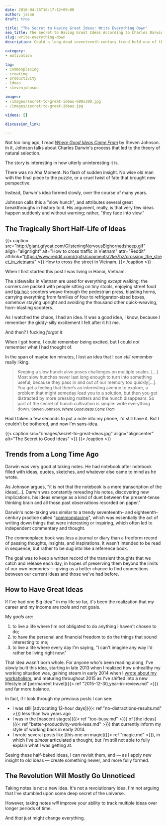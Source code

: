 ```yaml
---
date: 2016-04-26T16:17:12+09:00
author: jason
draft: true

title: "The Secret to Having Great Ideas: Write Everything Down"
seo_title: The Secret to Having Great Ideas According to Charles Darwin
slug: write-everything-down
description: Could a long-dead seventeenth-century trend hold one of the keys to better ideas? 

category:
- motivation

tag:
- commonplacing
- creating
- productivity
- ideas
- stevenjohnson

images:
- /images/secret-to-great-ideas-600x300.jpg
- /images/secret-to-great-ideas.jpg

videos: []

discussion_link: 

---
```

Not too long ago, I read [_Where Good Ideas Come From_](http://amzn.to/1QOSd4A) by Steven Johnson. In it, Johnson talks about Charles Darwin's process that led to the theory of natural selection.

The story is interesting in how utterly uninteresting it is.

There was no Aha Moment. No flash of sudden insight. No wise old man with the final piece to the puzzle, or a cruel twist of fate that brought new perspective.

Instead, Darwin's idea formed slowly, over the course of many years.

Johnson calls this a "slow hunch", and attributes several great breakthroughs in history to it. His argument, really, is that very few ideas happen suddenly and without warning; rather, "they fade into view."

## The Tragically Short Half-Life of Ideas

{{< caption src="http://giant.gfycat.com/GlisteningNervousBighornedsheep.gif"
            align="alignright"
            alt="How to cross traffic in Vietnam"
            attr="Reddit"
            attrlink="https://www.reddit.com/r/gifs/comments/2ke7hz/crossing_the_street_in_vietnam/" >}}
    How to cross the street in Vietnam.
{{< /caption >}}

When I first started this post I was living in Hanoi, Vietnam.

The sidewalks in Vietnam are used for everything _except_ walking; the corners are packed with people sitting on tiny stools, enjoying street food and [bia hoi](https://en.wikipedia.org/wiki/Bia_h%C6%A1i); scooters weave through the pedestrian press, blasting horns, carrying everything from families of four to refrigerator-sized boxes, somehow staying upright and avoiding the thousand other quick-weaving, horn-blasting scooters.

As I watched the chaos, I had an idea. It was a good idea, I know, because I remember the giddy-silly excitement I felt after it hit me.

And then? I fucking _forgot it_.

When I got home, I could remember being excited, but I could _not_ remember what I had thought of.

In the span of maybe ten minutes, I lost an idea that I can _still_ remember really liking.

> Keeping a slow hunch alive poses challenges on multiple scales. [...] Most slow hunches never last long enough to turn into something useful, because they pass in and out of our memory too quickly[...]. You get a feeling that there’s an interesting avenue to explore, a problem that might someday lead you to a solution, but then you get distracted by more pressing matters and the hunch disappears. So part of the secret of hunch cultivation is simple: write everything down.
> <small>**Steven Johnson**, [_Where Good Ideas Come From_](http://amzn.to/1QOSd4A)</small>

Had I taken a few seconds to put a note into my phone, I'd still have it. But I couldn't be bothered, and now I'm sans-idea.

{{< caption src="/images/secret-to-great-ideas.jpg"
            align="aligncenter"
            alt="The Secret to Good Ideas" >}}
{{< /caption >}}

## Trends from a Long Time Ago

Darwin was very good at taking notes. He had notebook after notebook filled with ideas, quotes, sketches, and whatever else came to mind as he wrote.

As Johnson argues, "it is not that the notebook is a mere transcription of the ideas[...]. Darwin was constantly rereading his notes, discovering new implications. his ideas emerge as a kind of duet between the present-tense thinking brain and all those past observations recorded on paper."

Darwin's note-taking was similar to a trendy seventeenth- and eighteenth-century practice called "[commonplacing](https://en.wikipedia.org/wiki/Commonplace_book)", which was essentially the act of writing down things that were interesting or inspiring, which often led to independent commentary and thought.

The commonplace book was less a journal or diary than a freeform record of passing thoughts, insights, and inspirations. It wasn't intended to be read in sequence, but rather to be dug into like a reference book.

The goal was to keep a written record of the transient thoughts that we catch and release each day, in hopes of preserving them beyond the limits of our own memories — giving us a better chance to find connections between our current ideas and those we've had before.

## How to Have Great Ideas

If I've had one Big Idea™ in my life so far, it's been the realization that my career and my income are _tools_ and not goals.

My _goals_ are:

1. to live a life where I'm not obligated to do anything I haven't chosen to do;
2. to have the personal and financial freedom to do the things that sound interesting to me;
3. to live a life where every day I'm saying, "I can't imagine any way I'd rather be living right now."

That idea wasn't born whole. For anyone who's been reading along, I've slowly built this idea, starting in late 2013 when I realized how unhealthy my working situation was, gaining steam in early 2014 when I [wrote about my workaholism](https://medium.com/digital-nomad-stories/the-cult-of-work-you-never-meant-to-join-cd965fb9ea1a), and maturing throughout 2015 as I've shifted into a new lifestyle of [permanent travel]({{< ref "2015-12-30_year-in-review.md" >}}) and far more balance.

In fact, if I look through my previous posts I can see:

* I was still [advocating 12-hour days]({{< ref "no-distractions-results.md" >}}) less than two years ago
* I was in the [nascent stages]({{< ref "too-busy.md" >}}) of [the ideas]({{< ref "better-productivity-work-less.md" >}}) that currently inform my style of working back in early 2014.
* I wrote several posts like [this one on magic]({{< ref "magic.md" >}}), in which I've _almost_ articulated a thought, but I'm still not able to fully explain what I was getting at.

Seeing these half-baked ideas, I can revisit them, and — as I apply new insight to old ideas — create something newer, and more fully formed.

## The Revolution Will Mostly Go Unnoticed

Taking notes is not a new idea. It's not a revolutionary idea. I'm not arguing that I've stumbled upon some deep secret of the universe.

However, taking notes _will_ improve your ability to track multiple ideas over longer periods of time.

And _that_ just might change everything.
